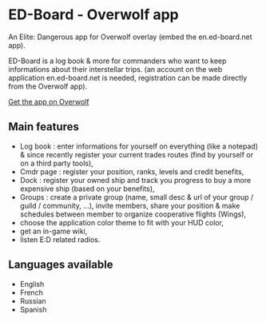 # ED-Board - Overwolf app

An Elite: Dangerous app for Overwolf overlay (embed the en.ed-board.net app).

ED-Board is a log book & more for commanders who want to keep informations about their interstellar trips.
(an account on the web application en.ed-board.net is needed, registration can be made directly from the Overwolf app).

[Get the app on Overwolf](http://store.overwolf.com/app/ED-Board)

## Main features
- Log book : enter informations for yourself on everything (like a notepad) & since recently register your current trades routes (find by yourself or on a third party tools),
- Cmdr page : register your position, ranks, levels and credit benefits,
- Dock : register your owned ship and track you progress to buy a more expensive ship (based on your benefits),
- Groups : create a private group (name, small desc & url of your group / guild / community, ...), invite members, share your position & make schedules between member to organize cooperative flights (Wings),
- choose the application color theme to fit with your HUD color,
- get an in-game wiki,
- listen E:D related radios.

## Languages available
* English
* French
* Russian
* Spanish